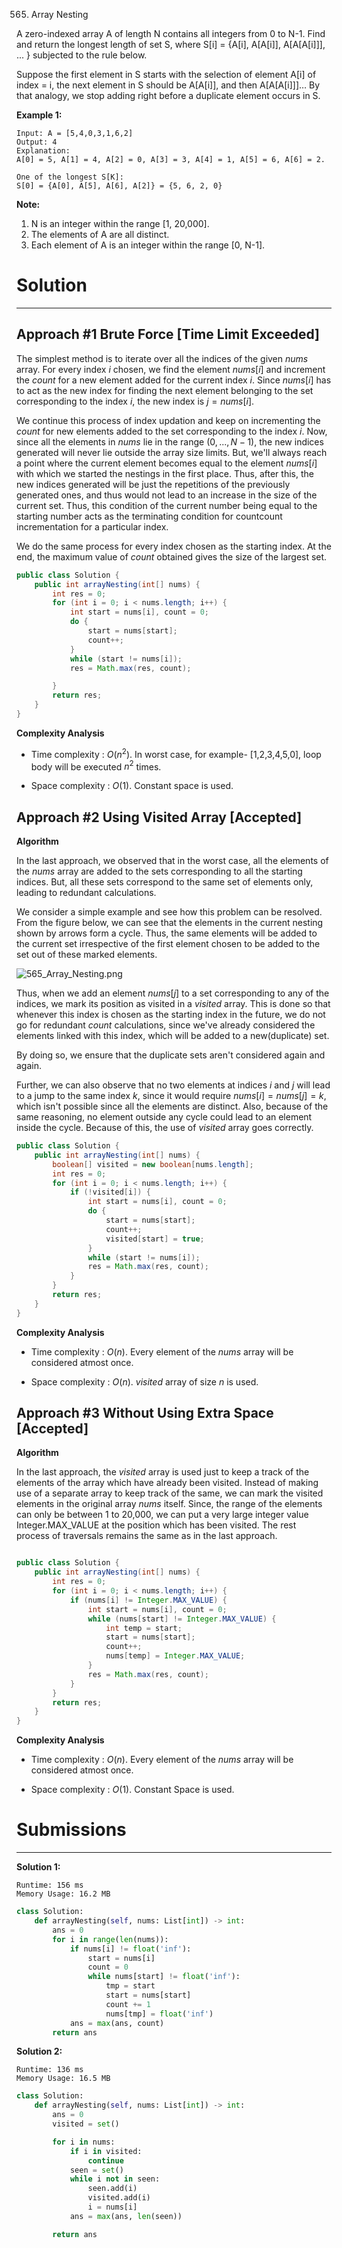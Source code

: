 565. Array Nesting

A zero-indexed array A of length N contains all integers from 0 to N-1. Find and return the longest length of set S, where S[i] = {A[i], A[A[i]], A[A[A[i]]], ... } subjected to the rule below.

Suppose the first element in S starts with the selection of element A[i] of index = i, the next element in S should be A[A[i]], and then A[A[A[i]]]… By that analogy, we stop adding right before a duplicate element occurs in S.

 

**Example 1:**
```
Input: A = [5,4,0,3,1,6,2]
Output: 4
Explanation: 
A[0] = 5, A[1] = 4, A[2] = 0, A[3] = 3, A[4] = 1, A[5] = 6, A[6] = 2.

One of the longest S[K]:
S[0] = {A[0], A[5], A[6], A[2]} = {5, 6, 2, 0}
``` 

**Note:**

1. N is an integer within the range [1, 20,000].
1. The elements of A are all distinct.
1. Each element of A is an integer within the range [0, N-1].

# Solution
---

## Approach #1 Brute Force [Time Limit Exceeded]
The simplest method is to iterate over all the indices of the given $nums$ array. For every index $i$ chosen, we find the element $nums[i]$ and increment the $count$ for a new element added for the current index $i$. Since $nums[i]$ has to act as the new index for finding the next element belonging to the set corresponding to the index $i$, the new index is $j=nums[i]$.

We continue this process of index updation and keep on incrementing the $count$ for new elements added to the set corresponding to the index $i$. Now, since all the elements in $nums$ lie in the range $(0,..., N-1)$, the new indices generated will never lie outside the array size limits. But, we'll always reach a point where the current element becomes equal to the element $nums[i]$ with which we started the nestings in the first place. Thus, after this, the new indices generated will be just the repetitions of the previously generated ones, and thus would not lead to an increase in the size of the current set. Thus, this condition of the current number being equal to the starting number acts as the terminating condition for countcount incrementation for a particular index.

We do the same process for every index chosen as the starting index. At the end, the maximum value of $count$ obtained gives the size of the largest set.

```java
public class Solution {
    public int arrayNesting(int[] nums) {
        int res = 0;
        for (int i = 0; i < nums.length; i++) {
            int start = nums[i], count = 0;
            do {
                start = nums[start];
                count++;
            }
            while (start != nums[i]);
            res = Math.max(res, count);

        }
        return res;
    }
}
```

**Complexity Analysis**

* Time complexity : $O(n^2)$. In worst case, for example- [1,2,3,4,5,0], loop body will be executed $n^2$ times.

* Space complexity : $O(1)$. Constant space is used.

## Approach #2 Using Visited Array [Accepted]
**Algorithm**

In the last approach, we observed that in the worst case, all the elements of the $nums$ array are added to the sets corresponding to all the starting indices. But, all these sets correspond to the same set of elements only, leading to redundant calculations.

We consider a simple example and see how this problem can be resolved. From the figure below, we can see that the elements in the current nesting shown by arrows form a cycle. Thus, the same elements will be added to the current set irrespective of the first element chosen to be added to the set out of these marked elements.

![565_Array_Nesting.png](img/565_Array_Nesting.png)

Thus, when we add an element $nums[j]$ to a set corresponding to any of the indices, we mark its position as visited in a $visited$ array. This is done so that whenever this index is chosen as the starting index in the future, we do not go for redundant $count$ calculations, since we've already considered the elements linked with this index, which will be added to a new(duplicate) set.

By doing so, we ensure that the duplicate sets aren't considered again and again.

Further, we can also observe that no two elements at indices $i$ and $j$ will lead to a jump to the same index $k$, since it would require $nums[i] = nums[j] = k$, which isn't possible since all the elements are distinct. Also, because of the same reasoning, no element outside any cycle could lead to an element inside the cycle. Because of this, the use of $visited$ array goes correctly.

```java
public class Solution {
    public int arrayNesting(int[] nums) {
        boolean[] visited = new boolean[nums.length];
        int res = 0;
        for (int i = 0; i < nums.length; i++) {
            if (!visited[i]) {
                int start = nums[i], count = 0;
                do {
                    start = nums[start];
                    count++;
                    visited[start] = true;
                }
                while (start != nums[i]);
                res = Math.max(res, count);
            }
        }
        return res;
    }
}
```

**Complexity Analysis**

* Time complexity : $O(n)$. Every element of the $nums$ array will be considered atmost once.

* Space complexity : $O(n)$. $visited$ array of size $n$ is used.

## Approach #3 Without Using Extra Space [Accepted]
**Algorithm**

In the last approach, the $visited$ array is used just to keep a track of the elements of the array which have already been visited. Instead of making use of a separate array to keep track of the same, we can mark the visited elements in the original array $nums$ itself. Since, the range of the elements can only be between 1 to 20,000, we can put a very large integer value $\text{Integer.MAX_VALUE}$ at the position which has been visited. The rest process of traversals remains the same as in the last approach.

```java

public class Solution {
    public int arrayNesting(int[] nums) {
        int res = 0;
        for (int i = 0; i < nums.length; i++) {
            if (nums[i] != Integer.MAX_VALUE) {
                int start = nums[i], count = 0;
                while (nums[start] != Integer.MAX_VALUE) {
                    int temp = start;
                    start = nums[start];
                    count++;
                    nums[temp] = Integer.MAX_VALUE;
                }
                res = Math.max(res, count);
            }
        }
        return res;
    }
}
```

**Complexity Analysis**

* Time complexity : $O(n)$. Every element of the $nums$ array will be considered atmost once.

* Space complexity : $O(1)$. Constant Space is used.

# Submissions
---
**Solution 1:**
```
Runtime: 156 ms
Memory Usage: 16.2 MB
```
```python
class Solution:
    def arrayNesting(self, nums: List[int]) -> int:
        ans = 0
        for i in range(len(nums)):
            if nums[i] != float('inf'):
                start = nums[i]
                count = 0
                while nums[start] != float('inf'):
                    tmp = start
                    start = nums[start]
                    count += 1
                    nums[tmp] = float('inf')
            ans = max(ans, count)
        return ans
```

**Solution 2:**
```
Runtime: 136 ms
Memory Usage: 16.5 MB
```
```python
class Solution:
    def arrayNesting(self, nums: List[int]) -> int:
        ans = 0
        visited = set()

        for i in nums:
            if i in visited:
                continue
            seen = set()
            while i not in seen:
                seen.add(i)
                visited.add(i)
                i = nums[i]
       	    ans = max(ans, len(seen))

        return ans
```